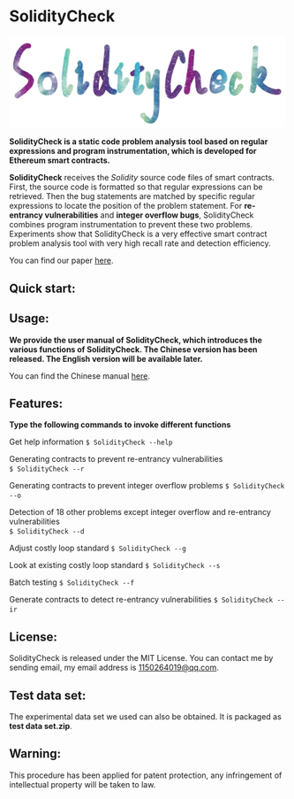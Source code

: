 SolidityCheck
=============
<img src="./logo.jpg" alt="Logo" width="500"/>

**SolidityCheck is a static code problem analysis tool based on regular expressions and program instrumentation, which is developed for Ethereum smart contracts.**

**SolidityCheck** receives the *Solidity* source code files of smart contracts. 
First, the source code is formatted so that regular expressions can be retrieved. Then the bug statements are matched by specific regular expressions to locate the position of the problem statement. For **re-entrancy vulnerabilities** and **integer overflow bugs**, SolidityCheck combines program instrumentation to prevent these two problems. Experiments show that SolidityCheck is a very effective smart contract problem analysis tool with very high recall rate and detection efficiency.

You can find our paper [here](https://arxiv.xilesou.top/abs/1911.09425).


Quick start:
-----

Usage:
------
**We provide the user manual of SolidityCheck, which introduces the various functions of SolidityCheck. The Chinese version has been released. The English version will be available later.**

You can find the Chinese manual [here](https://github.com/xf97/SolidityCheck/blob/master/SolidityCheck使用手册.pdf).

Features:
----------
**Type the following commands to invoke different functions**

   
Get help information
    ```
    $ SolidityCheck --help
    ```

Generating contracts to prevent re-entrancy vulnerabilities		
    ```
    $ SolidityCheck --r
    ```

Generating contracts to prevent integer overflow problems
    ```
    $ SolidityCheck --o
    ```

Detection of 18 other problems except integer overflow and re-entrancy vulnerabilities		
    ```
    $ SolidityCheck --d
    ```

Adjust costly loop standard	
    ```
    $ SolidityCheck --g
    ```

Look at existing costly loop standard
    ```
    $ SolidityCheck --s
    ```

Batch testing
    ```
    $ SolidityCheck --f
    ```

Generate contracts to detect re-entrancy vulnerabilities
	```
	$ SolidityCheck --ir
    ```
    
License:
--------
SolidityCheck is released under the MIT License. You can contact me by sending email, my email address is 1150264019@qq.com.

Test data set:
--------
The experimental data set we used can also be obtained. It is packaged as **test data set.zip**.


Warning:
---------
This procedure has been applied for patent protection, any infringement of intellectual property will be taken to law.



